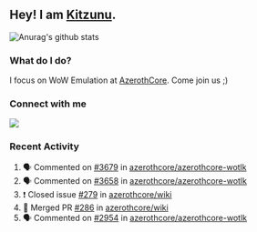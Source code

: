 ## Hey! I am [Kitzunu](https://Github.com/Kitzunu).

![Anurag's github stats](https://github-readme-stats.kitzunu.vercel.app/api?username=Kitzunu&show_icons=true)

### What do I do?

I focus on WoW Emulation at [AzerothCore](https://Github.com/AzerothCore). Come join us ;)

### Connect with me
[![](https://img.shields.io/badge/AzerothCore%20Discord-Connect%20with%20me!-green)](https://discord.com/invite/gkt4y2x)

### Recent Activity

<!--START_SECTION:activity-->
1. 🗣 Commented on [#3679](https://github.com/azerothcore/azerothcore-wotlk/issues/3679) in [azerothcore/azerothcore-wotlk](https://github.com/azerothcore/azerothcore-wotlk)
2. 🗣 Commented on [#3658](https://github.com/azerothcore/azerothcore-wotlk/issues/3658) in [azerothcore/azerothcore-wotlk](https://github.com/azerothcore/azerothcore-wotlk)
3. ❗️ Closed issue [#279](https://github.com/azerothcore/wiki/issues/279) in [azerothcore/wiki](https://github.com/azerothcore/wiki)
4. 🎉 Merged PR [#286](https://github.com/azerothcore/wiki/pull/286) in [azerothcore/wiki](https://github.com/azerothcore/wiki)
5. 🗣 Commented on [#2954](https://github.com/azerothcore/azerothcore-wotlk/issues/2954) in [azerothcore/azerothcore-wotlk](https://github.com/azerothcore/azerothcore-wotlk)
<!--END_SECTION:activity-->
